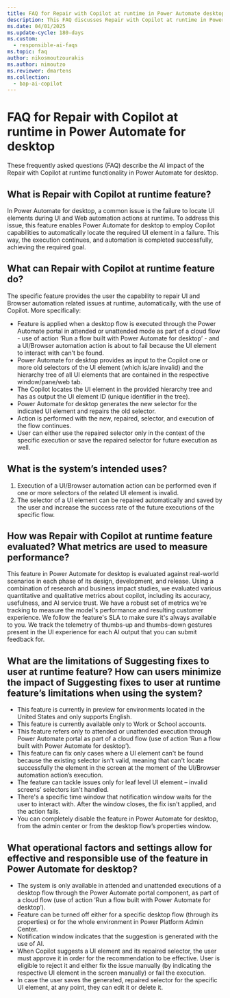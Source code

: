 ```yaml
---
title: FAQ for Repair with Copilot at runtime in Power Automate desktop
description: This FAQ discusses Repair with Copilot at runtime in Power Automate desktop and key considerations for making use of this technology responsibly.
ms.date: 04/01/2025
ms.update-cycle: 180-days
ms.custom:
  - responsible-ai-faqs
ms.topic: faq
author: nikosmoutzourakis
ms.author: nimoutzo
ms.reviewer: dmartens
ms.collection:
  - bap-ai-copilot
---
```


# FAQ for Repair with Copilot at runtime in Power Automate for desktop

These frequently asked questions (FAQ) describe the AI impact of the Repair with Copilot at runtime functionality in Power Automate for desktop.

## What is Repair with Copilot at runtime feature?

In Power Automate for desktop,  a common issue is the failure to locate UI elements during UI and Web automation actions at runtime. To address this issue, this feature enables Power Automate for desktop to employ Copilot capabilities to automatically locate the required UI element in a failure. This way, the execution continues, and automation is completed successfully, achieving the required goal.

## What can Repair with Copilot at runtime feature do?

The specific feature provides the user the capability to repair UI and Browser automation related issues at runtime, automatically, with the use of Copilot. More specifically:

- Feature is applied when a desktop flow is executed through the Power Automate portal in attended or unattended mode as part of a cloud flow - use of action ‘Run a flow built with Power Automate for desktop’ - and a UI/Browser automation action is about to fail because the UI element to interact with can't be found.
- Power Automate for desktop provides as input to the Copilot one or more old selectors of the UI element (which is/are invalid) and the hierarchy tree of all UI elements that are contained in the respective window/pane/web tab.
- The Copilot locates the UI element in the provided hierarchy tree and has as output the UI element ID (unique identifier in the tree).
- Power Automate for desktop generates the new selector for the indicated UI element and repairs the old selector.
- Action is performed with the new, repaired, selector, and execution of the flow continues.
- User can either use the repaired selector only in the context of the specific execution or save the repaired selector for future execution as well.

## What is the system’s intended uses?

1. Execution of a UI/Browser automation action can be performed even if one or more selectors of the related UI element is invalid.
1. The selector of a UI element can be repaired automatically and saved by the user and increase the success rate of the future executions of the specific flow.

## How was Repair with Copilot at runtime feature evaluated? What metrics are used to measure performance?

This feature in Power Automate for desktop is evaluated against real-world scenarios in each phase of its design, development, and release. Using a combination of research and business impact studies, we evaluated various quantitative and qualitative metrics about copilot, including its accuracy, usefulness, and AI service trust. We have a robust set of metrics we're tracking to measure the model's performance and resulting customer experience. We follow the feature's SLA to make sure it's always available to you. We track the telemetry of thumbs-up and thumbs-down gestures present in the UI experience for each AI output that you can submit feedback for.

## What are the limitations of Suggesting fixes to user at runtime feature? How can users minimize the impact of Suggesting fixes to user at runtime feature’s limitations when using the system?

- This feature is currently in preview for environments located in the United States and only supports English.
- This feature is currently available only to Work or School accounts.
- This feature refers only to attended or unattended execution through Power Automate portal as part of a cloud flow (use of action ‘Run a flow built with Power Automate for desktop’).
- This feature can fix only cases where a UI element can't be found because the existing selector isn't valid, meaning that can't locate successfully the element in the screen at the moment of the UI/Browser automation action’s execution.
- The feature can tackle issues only for leaf level UI element – invalid screens’ selectors isn't handled.
- There's a specific time window that notification window waits for the user to interact with. After the window closes, the fix isn't applied, and the action fails.
- You can completely disable the feature in Power Automate for desktop, from the admin center or from the desktop flow’s properties window.

## What operational factors and settings allow for effective and responsible use of the feature in Power Automate for desktop?

- The system is only available in attended and unattended executions of a desktop flow through the Power Automate portal component, as part of a cloud flow (use of action ‘Run a flow built with Power Automate for desktop’).
- Feature can be turned off either for a specific desktop flow (through its properties) or for the whole environment in Power Platform Admin Center.
- Notification window indicates that the suggestion is generated with the use of AI.
- When Copilot suggests a UI element and its repaired selector, the user must approve it in order for the recommendation to be effective. User is eligible to reject it and either fix the issue manually (by indicating the respective UI element in the screen manually) or fail the execution.
- In case the user saves the generated, repaired selector for the specific UI element, at any point, they can edit it or delete it.

